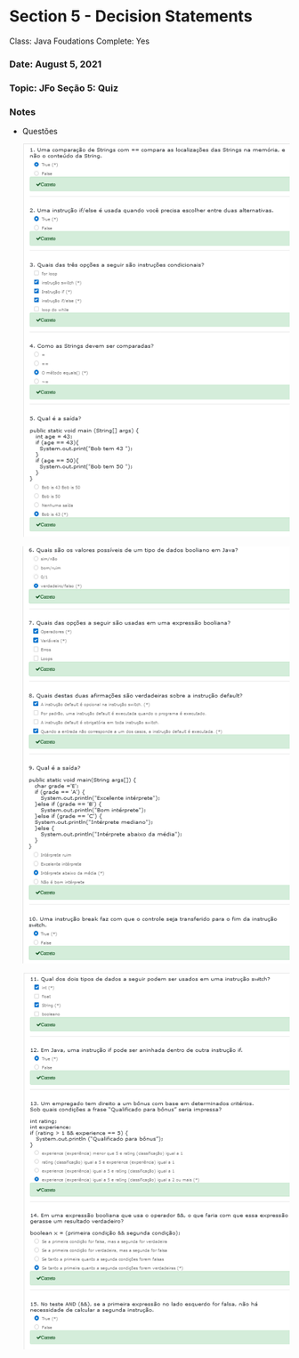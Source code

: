 # Section 5 - Decision Statements

Class: Java Foudations
Complete: Yes

### Date: August 5, 2021

### Topic: JFo Seção 5: Quiz

### Notes

- Questões

    ![Section%205%20-%20Decision%20Statements%20fc9c5393acc243089bfb67fdae7a1393/Untitled.png](Section%205%20-%20Decision%20Statements%20fc9c5393acc243089bfb67fdae7a1393/Untitled.png)

    ![Section%205%20-%20Decision%20Statements%20fc9c5393acc243089bfb67fdae7a1393/Untitled%201.png](Section%205%20-%20Decision%20Statements%20fc9c5393acc243089bfb67fdae7a1393/Untitled%201.png)

    ![Section%205%20-%20Decision%20Statements%20fc9c5393acc243089bfb67fdae7a1393/Untitled%202.png](Section%205%20-%20Decision%20Statements%20fc9c5393acc243089bfb67fdae7a1393/Untitled%202.png)
